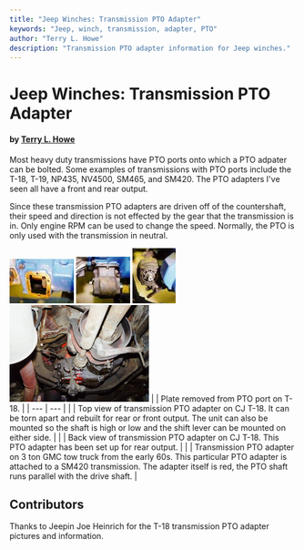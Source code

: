 ```yaml
---
title: "Jeep Winches: Transmission PTO Adapter"
keywords: "Jeep, winch, transmission, adapter, PTO"
author: "Terry L. Howe"
description: "Transmission PTO adapter information for Jeep winches."
---
```


# Jeep Winches: Transmission PTO Adapter

#### by [Terry L. Howe](mailto:txh3202@worldnet.att.net)

Most heavy duty transmissions have PTO ports onto which a PTO
adpater can be bolted.  Some examples of transmissions with PTO
ports include the T-18, T-19, NP435, NV4500, SM465, and SM420.
The PTO adapters I've seen all have a front and rear output.

Since these transmission PTO adapters are driven off of the
countershaft, their speed and direction is not effected by the
gear that the transmission is in.  Only engine RPM can be used
to change the speed.  Normally, the PTO is only used with
the transmission in neutral.

[![Transmission PTO adapter](t18pto02_.jpg)](t18pto02.jpg)
[![Transmission PTO adapter](t18pto01_.jpg)](t18pto01.jpg)
[![Transmission PTO adapter](t18pto03_.jpg)](t18pto03.jpg)
[![Transmission PTO adapter](ptotrt.jpg)](ptotr.jpg)
|  | Plate removed from PTO port on T-18. |
| --- | --- |
|  | Top view of transmission PTO adapter on CJ T-18.
It can be  torn apart and rebuilt for rear or front
output.  The unit can also be mounted so the shaft is high or low
and the shift lever can be mounted on either side. |
|  | Back view of transmission PTO adapter on CJ T-18.  This PTO adapter
has been set up for rear output. |
|  | Transmission PTO adapter on 3 ton GMC tow truck from the early 60s.
This particular PTO adapter is attached to a SM420 transmission.
The adapter itself is red, the PTO shaft runs parallel with the
drive shaft. |

## Contributors

Thanks to Jeepin Joe Heinrich for the T-18 transmission PTO adapter
pictures and information.